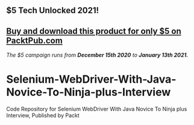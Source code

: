 ## $5 Tech Unlocked 2021!
[Buy and download this product for only $5 on PacktPub.com](https://www.packtpub.com/)
-----
*The $5 campaign         runs from __December 15th 2020__ to __January 13th 2021.__*

# Selenium-WebDriver-With-Java-Novice-To-Ninja-plus-Interview
Code Repository for Selenium WebDriver With Java Novice To Ninja plus Interview, Published by Packt
